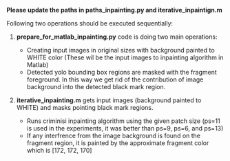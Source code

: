**Please update the paths in **paths_inpainting.py** and  iterative_inpaintign.m**	

Following two operations should be executed sequentially:
1. **prepare_for_matlab_inpainting.py** code is doing two main operations: 	
   - Creating input images in original sizes with background painted to WHITE color (These wil be the input images to inpainting algorithm in Matlab)	
   - Detected yolo bounding box regions are masked with the fragment foreground. In this way we get rid of the contribution of image background into the detected black mark region.	


2. **iterative_inpainting.m** gets input images (background painted to WHITE) and masks pointing black mark regions.	
   - Runs criminisi inpainting algorithm using the given patch size (ps=11 is used in the experiments, it was better than ps=9, ps=6, and ps=13)	
   - If any interfrence from the image background is found on the fragment region, it is painted by the approximate fragment color which is [172, 172, 170]